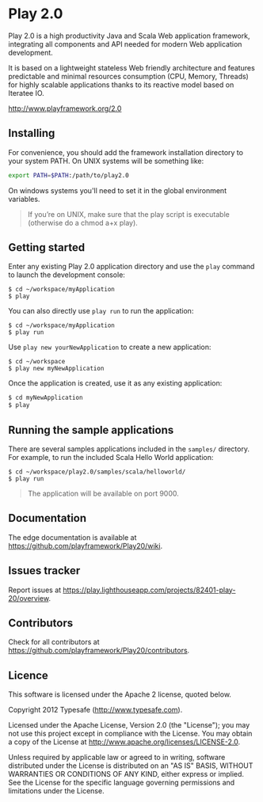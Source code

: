 # Play 2.0 

Play 2.0 is a high productivity Java and Scala Web application framework, integrating all components and API needed for modern Web application development. 

It is based on a lightweight stateless Web friendly architecture and features predictable and minimal resources consumption (CPU, Memory, Threads) for highly scalable applications thanks to its reactive model based on Iteratee IO.

http://www.playframework.org/2.0

## Installing

For convenience, you should add the framework installation directory to your system PATH. On UNIX systems will be something like:

```bash
export PATH=$PATH:/path/to/play2.0
```

On windows systems you'll need to set it in the global environment variables.

> If you’re on UNIX, make sure that the play script is executable (otherwise do a chmod a+x play).

## Getting started

Enter any existing Play 2.0 application directory and use the `play` command to launch the development console:

```
$ cd ~/workspace/myApplication
$ play
```

You can also directly use `play run` to run the application:

```
$ cd ~/workspace/myApplication
$ play run
```

Use `play new yourNewApplication` to create a new application:

```
$ cd ~/workspace
$ play new myNewApplication
```

Once the application is created, use it as any existing application:

```bash
$ cd myNewApplication
$ play
```

## Running the sample applications

There are several samples applications included in the `samples/` directory. For example, to run the included Scala Hello World application:

```
$ cd ~/workspace/play2.0/samples/scala/helloworld/
$ play run
```
> The application will be available on port 9000.

## Documentation

The edge documentation is available at https://github.com/playframework/Play20/wiki.

## Issues tracker

Report issues at https://play.lighthouseapp.com/projects/82401-play-20/overview.

## Contributors

Check for all contributors at https://github.com/playframework/Play20/contributors.

## Licence

This software is licensed under the Apache 2 license, quoted below.

Copyright 2012 Typesafe (http://www.typesafe.com).

Licensed under the Apache License, Version 2.0 (the "License"); you may not use this project except in compliance with the License. You may obtain a copy of the License at http://www.apache.org/licenses/LICENSE-2.0.

Unless required by applicable law or agreed to in writing, software distributed under the License is distributed on an "AS IS" BASIS, WITHOUT WARRANTIES OR CONDITIONS OF ANY KIND, either express or implied. See the License for the specific language governing permissions and limitations under the License.